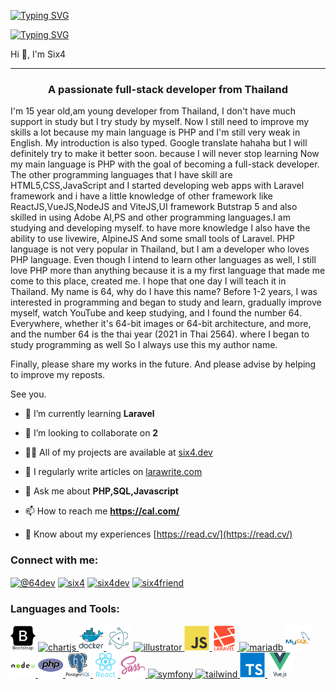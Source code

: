 [![Typing SVG](https://assets.hackclub.com/flag-orpheus-top.svg)](https://hackclub.com/clubs/)

[![Typing SVG](https://readme-typing-svg.demolab.com?font=Fira+Code&pause=1000&color=0FF700&width=435&lines=i+am+64Dev+Thailad+young+web+dev)](https://git.io/typing-svg)

Hi 👋, I'm Six4

---

<h3 align="center">A passionate full-stack developer from Thailand</h3>

 I'm 15 year old,am young developer from Thailand, I don't have much support in study but I try study by myself. Now I still need to improve my skills a lot because my main language is PHP and I'm still very weak in English. My introduction is also typed. Google translate hahaha but I will definitely try to make it better soon. because I will never stop learning Now my main language is PHP with the goal of becoming a full-stack developer. The other programming languages that I have skill are HTML5,CSS,JavaScript and I started developing web apps with Laravel framework and i have a little knowledge of other framework like ReactJS,VueJS,NodeJS and ViteJS,UI framework Butstrap 5 and also skilled in using Adobe AI,PS and other programming languages.I am studying and developing myself. to have more knowledge I also have the ability to use livewire, AlpineJS And some small tools of Laravel. PHP language is not very popular in Thailand, but I am a developer who loves PHP language. Even though I intend to learn other languages as well, I still love PHP more than anything because it is a my first language that made me come to this place, created me. I hope that one day I will teach it in Thailand.
My name is 64, why do I have this name? Before 1-2 years, I was interested in programming and began to study and learn, gradually improve myself, watch YouTube and keep studying, and I found the number 64. Everywhere, whether it's 64-bit images or 64-bit architecture, and more, and the number 64 is the thai year (2021 in Thai 2564). where I began to study programming as well So I always use this my author name.

Finally, please share my works in the future. And please advise by helping to improve my reposts. 

See you.

- 🌱 I’m currently learning **Laravel**

- 👯 I’m looking to collaborate on **2**

- 👨‍💻 All of my projects are available at [six4.dev](six4.dev)

- 📝 I regularly write articles on [larawrite.com](larawrite.com)

- 💬 Ask me about **PHP,SQL,Javascript**

- 📫 How to reach me **https://cal.com/**

- 📄 Know about my experiences [https://read.cv/](https://read.cv/)

<h3 align="left">Connect with me:</h3>
<p align="left">
<a href="https://codepen.io/@64dev" target="blank"><img align="center" src="https://raw.githubusercontent.com/rahuldkjain/github-profile-readme-generator/master/src/images/icons/Social/codepen.svg" alt="@64dev" height="30" width="40" /></a>
<a href="https://linkedin.com/in/six4" target="blank"><img align="center" src="https://raw.githubusercontent.com/rahuldkjain/github-profile-readme-generator/master/src/images/icons/Social/linked-in-alt.svg" alt="six4" height="30" width="40" /></a>
<a href="https://www.youtube.com/c/six4dev" target="blank"><img align="center" src="https://raw.githubusercontent.com/rahuldkjain/github-profile-readme-generator/master/src/images/icons/Social/youtube.svg" alt="six4dev" height="30" width="40" /></a>
<a href="https://discord.gg/six4friend" target="blank"><img align="center" src="https://raw.githubusercontent.com/rahuldkjain/github-profile-readme-generator/master/src/images/icons/Social/discord.svg" alt="six4friend" height="30" width="40" /></a>
</p>

<h3 align="left">Languages and Tools:</h3>
<p align="left"> <a href="https://getbootstrap.com" target="_blank" rel="noreferrer"> <img src="https://raw.githubusercontent.com/devicons/devicon/master/icons/bootstrap/bootstrap-plain-wordmark.svg" alt="bootstrap" width="40" height="40"/></a>
  <a href="https://www.chartjs.org" target="_blank" rel="noreferrer"> <img src="https://www.chartjs.org/media/logo-title.svg" alt="chartjs" width="40" height="40"/> </a>
  <a href="https://www.docker.com/" target="_blank" rel="noreferrer"> <img src="https://raw.githubusercontent.com/devicons/devicon/master/icons/docker/docker-original-wordmark.svg" alt="docker" width="40" height="40"/> </a>
  <a href="https://www.electronjs.org" target="_blank" rel="noreferrer"> <img src="https://raw.githubusercontent.com/devicons/devicon/master/icons/electron/electron-original.svg" alt="electron" width="40" height="40"/> </a>
  <a href="https://www.adobe.com/in/products/illustrator.html" target="_blank" rel="noreferrer"> <img src="https://www.vectorlogo.zone/logos/adobe_illustrator/adobe_illustrator-icon.svg" alt="illustrator" width="40" height="40"/> </a>
  <a href="https://developer.mozilla.org/en-US/docs/Web/JavaScript" target="_blank" rel="noreferrer"> <img src="https://raw.githubusercontent.com/devicons/devicon/master/icons/javascript/javascript-original.svg" alt="javascript" width="40" height="40"/> </a>
  <a href="https://laravel.com/" target="_blank" rel="noreferrer"> <img src="https://raw.githubusercontent.com/devicons/devicon/master/icons/laravel/laravel-plain-wordmark.svg" alt="laravel" width="40" height="40"/> </a>
  <a href="https://mariadb.org/" target="_blank" rel="noreferrer"> <img src="https://www.vectorlogo.zone/logos/mariadb/mariadb-icon.svg" alt="mariadb" width="40" height="40"/> </a> 
  <a href="https://www.mysql.com/" target="_blank" rel="noreferrer"> <img src="https://raw.githubusercontent.com/devicons/devicon/master/icons/mysql/mysql-original-wordmark.svg" alt="mysql" width="40" height="40"/> </a> 
  <a href="https://nodejs.org" target="_blank" rel="noreferrer"> <img src="https://raw.githubusercontent.com/devicons/devicon/master/icons/nodejs/nodejs-original-wordmark.svg" alt="nodejs" width="40" height="40"/> </a>
  <a href="https://www.php.net" target="_blank" rel="noreferrer"> <img src="https://raw.githubusercontent.com/devicons/devicon/master/icons/php/php-original.svg" alt="php" width="40" height="40"/> </a> 
  <a href="https://www.postgresql.org" target="_blank" rel="noreferrer"> <img src="https://raw.githubusercontent.com/devicons/devicon/master/icons/postgresql/postgresql-original-wordmark.svg" alt="postgresql" width="40" height="40"/> </a> 
  <a href="https://reactjs.org/" target="_blank" rel="noreferrer"> <img src="https://raw.githubusercontent.com/devicons/devicon/master/icons/react/react-original-wordmark.svg" alt="react" width="40" height="40"/> </a> 
  <a href="https://sass-lang.com" target="_blank" rel="noreferrer"> <img src="https://raw.githubusercontent.com/devicons/devicon/master/icons/sass/sass-original.svg" alt="sass" width="40" height="40"/> </a> 
  <a href="https://symfony.com" target="_blank" rel="noreferrer"> <img src="https://symfony.com/logos/symfony_black_03.svg" alt="symfony" width="40" height="40"/> </a> 
  <a href="https://tailwindcss.com/" target="_blank" rel="noreferrer"> <img src="https://www.vectorlogo.zone/logos/tailwindcss/tailwindcss-icon.svg" alt="tailwind" width="40" height="40"/> </a>
  <a href="https://www.typescriptlang.org/" target="_blank" rel="noreferrer"> <img src="https://raw.githubusercontent.com/devicons/devicon/master/icons/typescript/typescript-original.svg" alt="typescript" width="40" height="40"/> </a>
  <a href="https://vuejs.org/" target="_blank" rel="noreferrer"> <img src="https://raw.githubusercontent.com/devicons/devicon/master/icons/vuejs/vuejs-original-wordmark.svg" alt="vuejs" width="40" height="40"/> </a> 
</p>
